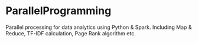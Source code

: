 # ParallelProgramming
Parallel processing for data analytics using Python & Spark. Including Map & Reduce, TF-IDF calculation, Page Rank algorithm etc.
